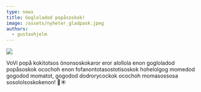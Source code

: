 ```yaml
---
type: news
title: Gogloladod popåsoskok!
image: /assets/nyheter_gladpask.jpeg
authors:
  - gustavhjelm
---
```

<img class="image-left" src="/assets/nyheter_gladpask.jpeg">

VoVi popå kokitotsos önonsoskokaror eror alollola enon gogloladod popåsoskok ocochoh enon fofanontotasostotisoskok hohelolgog momedod gogodod momatot, gogodod dodrorycockok ocochoh momasossosa sosololsoskokenon! 🐣☀️